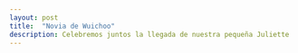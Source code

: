 ```yaml
---
layout: post
title:  "Novia de Wuichoo"
description: Celebremos juntos la llegada de nuestra pequeña Juliette 
---
```


